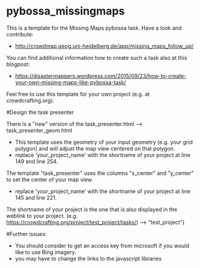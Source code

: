 # pybossa_missingmaps
This is a template for the Missing Maps pybossa task. Have a look and contribute: 

- http://crowdmap.geog.uni-heidelberg.de/app/missing_maps_follow_up/

You can find additional information how to create such a task also at this blogpost:
- https://disastermappers.wordpress.com/2015/09/23/how-to-create-your-own-missing-maps-like-pybossa-task/


Feel free to use this template for your own project (e.g. at crowdcrafting.org).

#Design the task presenter

There is a "new" version of the task_presenter.html --> task_presenter_geom.html
- This template uses the geometry of your input geometry (e.g. your grid polygon) and will adjust the map view centered on that polygon.
- replace 'your_project_name' with the shortname of your project at line 149 and line 254.

The template "task_presenter" uses the columns "x_center" and "y_center" to set the center of your map view.
- replace 'your_project_name' with the shortname of your project at line 145 and line 221.


The shortname of your project is the one that is also displayed in the weblink to your project. (e.g. https://crowdcrafting.org/project/test_project/tasks/) --> "test_project")

#Further issues:
- You should consider to get an access key from microsoft if you would like to use Bing imagery.
- you may have to change the links to the javascript libraries

